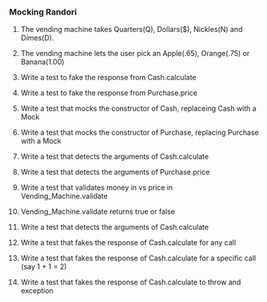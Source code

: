 ### Mocking Randori 

1) The vending machine takes Quarters(Q), Dollars($), Nickles(N) and Dimes(D). 

2) The vending machine lets the user pick an Apple(.65), Orange(.75) or Banana(1.00)

3) Write a test to fake the response from Cash.calculate 

4) Write a test to fake the response from Purchase.price

5) Write a test that mocks the constructor of Cash, replaceing Cash with a Mock

6) Write a test that mocks the constructor of Purchase, replacing Purchase with a Mock

7) Write a test that detects the arguments of Cash.calculate

8) Write a test that detects the arguments of Purchase.price

9) Write a test that validates money in vs price in Vending_Machine.validate

10) Vending_Machine.validate returns true or false

11) Write a test that detects the arguments of Cash.calculate

12) Write a test that fakes the response of Cash.calculate for any call

13) Write a test that fakes the response of Cash.calculate for a specific call (say 1 + 1 = 2)

14) Write a test that fakes the response of Cash.calculate to throw and exception
